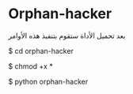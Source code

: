 # Orphan-hacker
بعد تحميل الأداة ستقوم بتنفيذ هذه الأوامر


$ cd orphan-hacker


$ chmod +x *


$ python orphan-hacker

